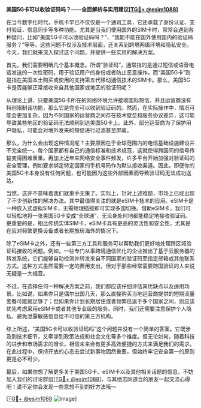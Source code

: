 **美国5G卡可以收验证码吗？——全面解析与实用建议[[TG💪+ @esim1088](https://t.me/s/esim1088)]**

在当今数字化时代，手机卡早已不仅仅是一个通讯工具，它还承载了身份认证、支付验证、信息同步等多种功能。尤其是当我们使用国外的SIM卡时，常常会遇到各种疑问，比如“美国5G卡可以收验证码吗？”、“我能不能在国外使用国内的验证码服务？”等等。这些问题不仅涉及技术层面，还关系到跨境网络环境和隐私安全。今天，我们就来深入探讨这个问题，并提供一些实用的解决方案。

首先，我们需要明确几个基本概念。所谓“验证码”，通常指的是通过短信或语音电话发送的一次性密码，用于验证用户的身份或者防止恶意操作。而“美国5G卡”则是指在美国本土购买或使用的支持第五代移动通信技术的SIM卡。那么，美国5G卡是否能够正常接收来自其他国家或地区的验证码呢？

从理论上讲，只要美国5G卡所在的网络环境允许接收国际短信，并且运营商没有特别限制该功能，那么它是完全可以收到验证码的。然而，在实际操作中，情况可能会更加复杂。因为不同国家的运营商之间存在技术壁垒和服务协议差异，这可能导致某些地区的验证码无法顺利到达美国5G卡上。此外，部分运营商为了保护用户隐私，可能会对境外发来的短信进行过滤甚至屏蔽。

那么，为什么会出现这种情况呢？主要原因在于全球范围内的电信基础设施建设并不完全统一。每个国家都有自己的通信标准和技术规范，这就使得跨国间的信号传输变得困难重重。再加上近年来网络安全事件频发，许多平台开始加强对验证码的安全管理，例如要求绑定特定国家的手机号码作为默认接收渠道。因此，即便你的美国5G卡本身没有任何问题，也可能因为这些外部因素而导致验证码无法成功送达。

当然，这并不意味着我们就束手无策了。实际上，针对上述难题，市场上已经出现了不少创新性的解决办法。其中最值得关注的就是eSIM卡技术的应用。eSIM卡是一种嵌入式虚拟SIM卡，无需物理插拔即可实现多国切换。借助eSIM卡，我们可以轻松地将一张美国5G卡变成“全球通”，无论身处何地都能稳定地接收验证码。更重要的是，相比传统实体SIM卡，eSIM卡具有更高的灵活性和安全性，尤其是在应对频繁更换设备或者长期旅居海外的情况下。

除了eSIM卡之外，还有一些第三方工具和服务可以帮助我们更好地处理跨区域验证码接收的问题。例如，一些专门从事跨境通信优化的企业推出了基于云服务器的转发系统，它们能够自动检测并转发来自不同国家的验证码至指定邮箱或其他联系方式。这种方式虽然需要一定的费用支出，但对于那些经常需要跨国验证的人来说无疑是一大福音。

不过，在选择任何一种解决方案之前，我们都应该仔细评估其优缺点以及适用场景。比如说，如果你只是偶尔出国几天，那么直接购买当地运营商提供的短期流量套餐可能就足够了；但如果你计划长期居住或者频繁往返于多个国家之间，则应该优先考虑采用eSIM卡或者其他专业级的服务。同时，我们还需要注意保护个人隐私，避免泄露敏感信息给不可信的第三方机构。

综上所述，“美国5G卡可以收验证码吗”这个问题并没有一个简单的答案。它既涉及到技术细节，又牵涉到政策法规和社会文化等多个维度。但无论如何，随着科技的进步和市场需求的增长，相信未来会有更多高效便捷的方式来满足我们的需求。在此过程中，保持开放的心态去尝试新事物固然重要，但始终牢记安全第一的原则更是必不可少。

最后，如果你想了解更多关于美国5G卡、eSIM卡以及其他相关话题的信息，不妨加入我们的讨论群组[[TG💪+ @esim1088](https://t.me/s/esim1088)]，与其他志同道合的朋友一起交流心得吧！说不定你会发现一些意想不到的好方法哦～

[[TG💪+ @esim1088](https://t.me/s/esim1088) ![Image](https://i.postimg.cc/4NQfJmqS/Snipaste-2025-05-13-00-14-12.png)]